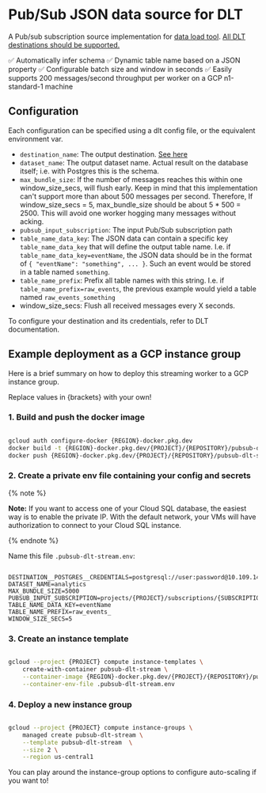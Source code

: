 # Pub/Sub JSON data source for DLT

A Pub/sub subscription source implementation for [data load tool](https://dlthub.com/).
[All DLT destinations should be supported.](https://dlthub.com/docs/dlt-ecosystem/destinations/)

✅ Automatically infer schema
✅ Dynamic table name based on a JSON property
✅ Configurable batch size and window in seconds
✅ Easily supports 200 messages/second throughput per worker on a GCP n1-standard-1 machine

## Configuration

Each configuration can be specified using a dlt config file, or the equivalent
environment var.

- `destination_name`: The output destination. [See here](https://dlthub.com/docs/dlt-ecosystem/destinations/)
- `dataset_name`: The output dataset name. Actual result on the database itself; i.e.
  with Postgres this is the schema.
- `max_bundle_size`: If the number of messages reaches this within one window_size_secs,
  will flush early. Keep in mind that this implementation can't support more than about
  500 messages per second. Therefore, If window_size_secs = 5, max_bundle_size should be
  about 5 \* 500 = 2500. This will avoid one worker hogging many messages without
  acking.
- `pubsub_input_subscription`: The input Pub/Sub subscription path
- `table_name_data_key`: The JSON data can contain a specific key `table_name_data_key`
  that will define the output table name. I.e. if `table_name_data_key=eventName`, the
  JSON data should be in the format of `{ "eventName": "something", ... }`. Such an
  event would be stored in a table named `something`.
- `table_name_prefix`: Prefix all table names with this string. I.e. if
  `table_name_prefix=raw_events`, the previous example would yield a table named
  `raw_events_something`
- window_size_secs: Flush all received messages every X seconds.

To configure your destination and its credentials, refer to DLT documentation.

## Example deployment as a GCP instance group

Here is a brief summary on how to deploy this streaming worker to a GCP instance group.

Replace values in {brackets} with your own!

### 1. Build and push the docker image

```bash

gcloud auth configure-docker {REGION}-docker.pkg.dev
docker build -t {REGION}-docker.pkg.dev/{PROJECT}/{REPOSITORY}/pubsub-dlt-stream:latest .
docker push {REGION}-docker.pkg.dev/{PROJECT}/{REPOSITORY}/pubsub-dlt-stream:latest

```

### 2. Create a private env file containing your config and secrets

{% note %}

**Note:** If you want to access one of your Cloud SQL database, the easiest way is to
enable the private IP. With the default network, your VMs will have authorization to
connect to your Cloud SQL instance.

{% endnote %}

Name this file `.pubsub-dlt-stream.env`:

```env

DESTINATION__POSTGRES__CREDENTIALS=postgresql://user:password@10.109.144.1:5432/db
DATASET_NAME=analytics
MAX_BUNDLE_SIZE=5000
PUBSUB_INPUT_SUBSCRIPTION=projects/{PROJECT}/subscriptions/{SUBSCRIPTION_NAME}
TABLE_NAME_DATA_KEY=eventName
TABLE_NAME_PREFIX=raw_events_
WINDOW_SIZE_SECS=5
```

### 3. Create an instance template

```bash

gcloud --project {PROJECT} compute instance-templates \
    create-with-container pubsub-dlt-stream \
    --container-image {REGION}-docker.pkg.dev/{PROJECT}/{REPOSITORY}/pubsub-dlt-stream \
    --container-env-file .pubsub-dlt-stream.env

```

### 4. Deploy a new instance group

```bash

gcloud --project {PROJECT} compute instance-groups \
    managed create pubsub-dlt-stream \
    --template pubsub-dlt-stream  \
    --size 2 \
    --region us-central1

```

You can play around the instance-group options to configure auto-scaling if you want to!
